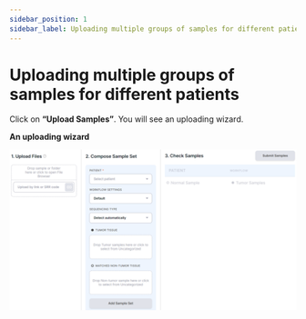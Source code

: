 ```yaml
---
sidebar_position: 1
sidebar_label: Uploading multiple groups of samples for different patients
---
```


# Uploading multiple groups of samples for different patients

Click on **“Upload Samples”**. You will see an uploading wizard.

**An uploading wizard**

![Uploading wizard](/img/eng/8-uploading-wizard.png)
